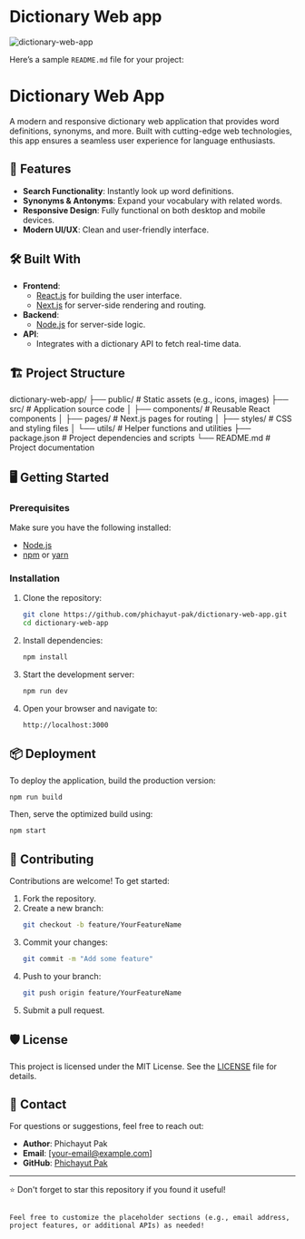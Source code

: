 
# Dictionary Web app

![dictionary-web-app](https://i.ibb.co/GMXyLJv/Screen-Shot-2567-08-28-at-01-14-17.png)



Here’s a sample `README.md` file for your project:


# Dictionary Web App

A modern and responsive dictionary web application that provides word definitions, synonyms, and more. Built with cutting-edge web technologies, this app ensures a seamless user experience for language enthusiasts.

## 🚀 Features

- **Search Functionality**: Instantly look up word definitions.
- **Synonyms & Antonyms**: Expand your vocabulary with related words.
- **Responsive Design**: Fully functional on both desktop and mobile devices.
- **Modern UI/UX**: Clean and user-friendly interface.

## 🛠️ Built With

- **Frontend**: 
  - [React.js](https://reactjs.org/) for building the user interface.
  - [Next.js](https://nextjs.org/) for server-side rendering and routing.
- **Backend**: 
  - [Node.js](https://nodejs.org/) for server-side logic.
- **API**: 
  - Integrates with a dictionary API to fetch real-time data.

## 🏗️ Project Structure


dictionary-web-app/
├── public/          # Static assets (e.g., icons, images)
├── src/             # Application source code
│   ├── components/  # Reusable React components
│   ├── pages/       # Next.js pages for routing
│   ├── styles/      # CSS and styling files
│   └── utils/       # Helper functions and utilities
├── package.json     # Project dependencies and scripts
└── README.md        # Project documentation


## 🖥️ Getting Started

### Prerequisites
Make sure you have the following installed:
- [Node.js](https://nodejs.org/)
- [npm](https://www.npmjs.com/) or [yarn](https://yarnpkg.com/)

### Installation
1. Clone the repository:
   ```bash
   git clone https://github.com/phichayut-pak/dictionary-web-app.git
   cd dictionary-web-app
   ```

2. Install dependencies:
   ```bash
   npm install
   ```

3. Start the development server:
   ```bash
   npm run dev
   ```

4. Open your browser and navigate to:
   ```
   http://localhost:3000
   ```

## 📦 Deployment

To deploy the application, build the production version:
```bash
npm run build
```
Then, serve the optimized build using:
```bash
npm start
```

## 🤝 Contributing

Contributions are welcome! To get started:
1. Fork the repository.
2. Create a new branch:
   ```bash
   git checkout -b feature/YourFeatureName
   ```
3. Commit your changes:
   ```bash
   git commit -m "Add some feature"
   ```
4. Push to your branch:
   ```bash
   git push origin feature/YourFeatureName
   ```
5. Submit a pull request.

## 🛡️ License

This project is licensed under the MIT License. See the [LICENSE](LICENSE) file for details.

## 📧 Contact

For questions or suggestions, feel free to reach out:
- **Author**: Phichayut Pak
- **Email**: [your-email@example.com]
- **GitHub**: [Phichayut Pak](https://github.com/phichayut-pak)

---

⭐️ Don't forget to star this repository if you found it useful!
```

Feel free to customize the placeholder sections (e.g., email address, project features, or additional APIs) as needed!
